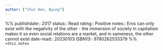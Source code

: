 ```yaml
---
author: ["Chul Han, Byung"]
---
```

%%
publishdate:: 2017
status:: Read
rating:: Positive
notes:: Eros can only exist with the negativity of the other - the immersion of society in capitalism makes it so even social relations are a market, and in sameness, the other cannot exist
date-read:: 20230103
ISBN13:: 9780262533379
%%
`=this.notes`